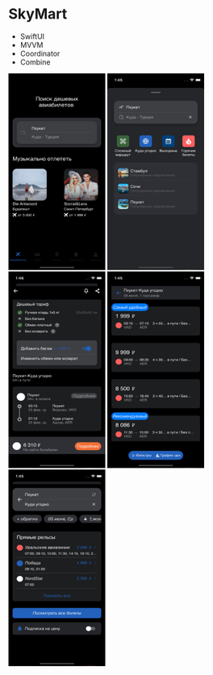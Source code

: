 # SkyMart

- SwiftUI
- MVVM
- Сoordinator
- Combine


<img src="https://github.com/NastasiaIOSdev/SkyMart/blob/main/1.png" width="192" height="390">  <img src="https://github.com/NastasiaIOSdev/SkyMart/blob/main/2.png" width="192" height="390">  <img src="https://github.com/NastasiaIOSdev/SkyMart/blob/main/3.png" width="192" height="390">  <img src="https://github.com/NastasiaIOSdev/SkyMart/blob/main/4.png" width="192" height="390">  <img src="https://github.com/NastasiaIOSdev/SkyMart/blob/main/5.png" width="192" height="390">

